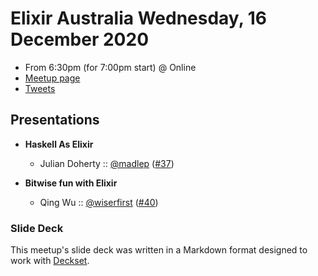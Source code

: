 # Elixir Australia Wednesday, 16 December 2020

- From 6:30pm (for 7:00pm start) @ Online
- [Meetup page][]
- [Tweets][]

## Presentations

- **Haskell As Elixir**
  - Julian Doherty :: [@madlep][] ([#37][])

- **Bitwise fun with Elixir**
  - Qing Wu :: [@wiserfirst][] ([#40][])

### Slide Deck

This meetup's slide deck was written in a Markdown format designed to work with
[Deckset][].

[@madlep]: https://twitter.com/madlep
[#37]: https://github.com/elixirsydney/elixirsydney/issues/37

[@wiserfirst]: https://twitter.com/wiserfirst
[#40]: https://github.com/elixirsydney/elixirsydney/issues/40

[Meetup page]: https://www.meetup.com/elixir-sydney/events/zrlnzrybcqbvb/
[Tweets]: https://twitter.com/search?f=tweets&q=ElixirSydney%20since%3A2020-12-15%20until%3A2020-12-17&src=typd
[Deckset]: https://www.decksetapp.com/
